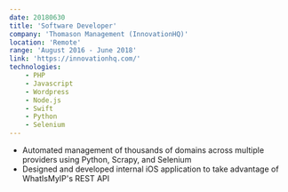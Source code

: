 ```yaml
---
date: 20180630
title: 'Software Developer'
company: 'Thomason Management (InnovationHQ)'
location: 'Remote'
range: 'August 2016 - June 2018'
link: 'https://innovationhq.com/'
technologies:
    - PHP
    - Javascript
    - Wordpress
    - Node.js
    - Swift
    - Python
    - Selenium
---
```

- Automated management of thousands of domains across multiple providers using Python, Scrapy, and Selenium
- Designed and developed internal iOS application to take advantage of WhatIsMyIP's REST API
